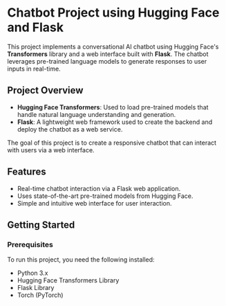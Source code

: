 # Chatbot Project using Hugging Face and Flask

This project implements a conversational AI chatbot using Hugging Face's **Transformers** library and a web interface built with **Flask**. The chatbot leverages pre-trained language models to generate responses to user inputs in real-time.

## Project Overview

- **Hugging Face Transformers**: Used to load pre-trained models that handle natural language understanding and generation.
- **Flask**: A lightweight web framework used to create the backend and deploy the chatbot as a web service.
  
The goal of this project is to create a responsive chatbot that can interact with users via a web interface.

## Features

- Real-time chatbot interaction via a Flask web application.
- Uses state-of-the-art pre-trained models from Hugging Face.
- Simple and intuitive web interface for user interaction.
  
## Getting Started

### Prerequisites

To run this project, you need the following installed:

- Python 3.x
- Hugging Face Transformers Library
- Flask Library
- Torch (PyTorch)
